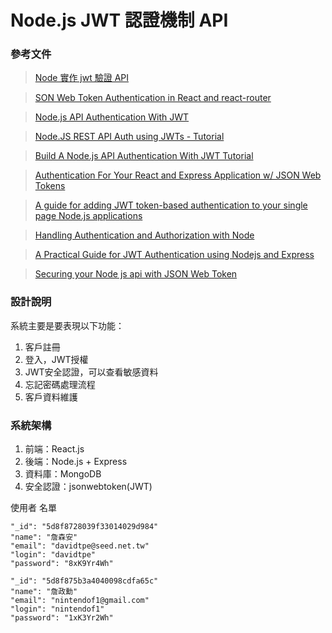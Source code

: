 # Node.js JWT 認證機制 API

### 參考文件
> [Node 實作 jwt 驗證 API](https://andyyou.github.io/2016/06/09/implement-jwt-with-understanding/)

>[SON Web Token Authentication in React and react-router](https://hptechblogs.com/using-json-web-token-react/)

> [Node.js API Authentication With JWT](https://www.youtube.com/watch?v=7nafaH9SddU)

> [Node.JS REST API Auth using JWTs - Tutorial](https://www.youtube.com/watch?v=0g0Of8jlhN8)

> [Build A Node.js API Authentication With JWT Tutorial](https://www.youtube.com/watch?v=2jqok-WgelI)

> [Authentication For Your React and Express Application w/ JSON Web Tokens](https://medium.com/@faizanv/authentication-for-your-react-and-express-application-w-json-web-tokens-923515826e0)

> [A guide for adding JWT token-based authentication to your single page Node.js applications](https://medium.com/dev-bits/a-guide-for-adding-jwt-token-based-authentication-to-your-single-page-nodejs-applications-c403f7cf04f4)

> [Handling Authentication and Authorization with Node](https://medium.com/quick-code/handling-authentication-and-authorization-with-node-7f9548fedde8)

> [A Practical Guide for JWT Authentication using Nodejs and Express](https://medium.com/swlh/a-practical-guide-for-jwt-authentication-using-nodejs-and-express-d48369e7e6d4)

> [Securing your Node js api with JSON Web Token](https://dev.to/medaymentn/securing-your-node-js-api-with-json-web-token-5o5)

### 設計說明
系統主要是要表現以下功能：
1. 客戶註冊
2. 登入，JWT授權
3. JWT安全認證，可以查看敏感資料
4. 忘記密碼處理流程
5. 客戶資料維護

### 系統架構
1. 前端：React.js
2. 後端：Node.js + Express
3. 資料庫：MongoDB
4. 安全認證：jsonwebtoken(JWT)

使用者 名單
```json=
"_id": "5d8f8728039f33014029d984"
"name": "詹森安"
"email": "davidtpe@seed.net.tw"
"login": "davidtpe"
"password": "8xK9Yr4Wh"
```
```json=
"_id": "5d8f875b3a4040098cdfa65c"
"name": "詹政勳"
"email": "nintendof1@gmail.com"
"login": "nintendof1"
"password": "1xK3Yr2Wh"
```

